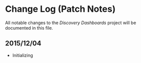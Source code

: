 # Change Log (Patch Notes)
All notable changes to the *Discovery Dashboards* project will be documented in this file.

## 2015/12/04
- Initializing

